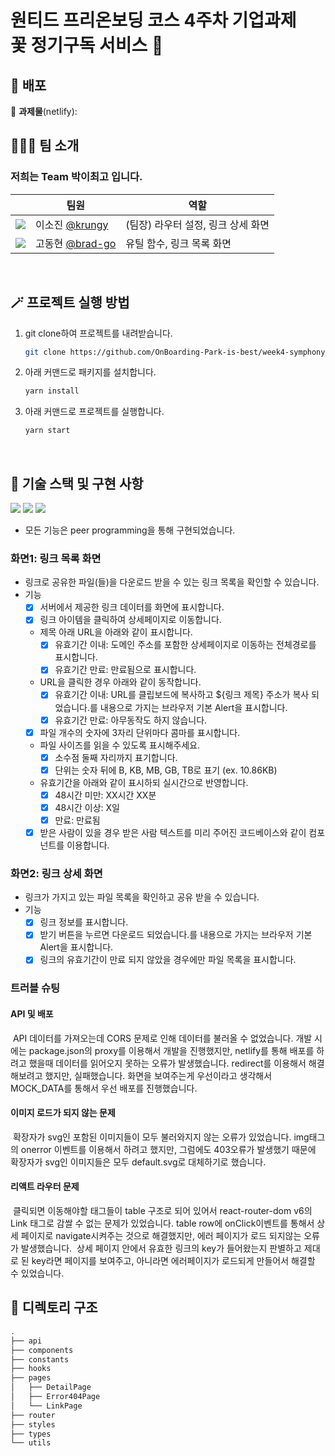 <h1>원티드 프리온보딩 코스 4주차 기업과제<br />
꽃 정기구독 서비스 🌼</h1>

## 🚀 배포

🔗 **과제물**(netlify): 
<br />

## 🧑‍🤝‍🧑 팀 소개

### 저희는 Team **박이최고** 입니다.

| | 팀원 | 역할 | 
|------------------------------------------------------------ |----------------------------------------------------- |--------------------- | 
| ![](https://avatars.githubusercontent.com/u/71081893?s=25) | 이소진 [@krungy](https://github.com/krungy) | (팀장) 라우터 설정, 링크 상세 화면 | 
| ![](https://avatars.githubusercontent.com/u/68905615?s=25) | 고동현 [@brad-go](https://github.com/brad-go) | 유틸 함수, 링크 목록 화면 |

<br>

## 🪄 프로젝트 실행 방법

1. git clone하여 프로젝트를 내려받습니다.
   ```bash
   git clone https://github.com/OnBoarding-Park-is-best/week4-symphony-storage
   ```
2. 아래 커맨드로 패키지를 설치합니다.
   ```bash
   yarn install
   ```
5. 아래 커맨드로 프로젝트를 실행합니다.
   ```bash
   yarn start
   ```

<br>

## 🧰 기술 스택 및 구현 사항

![](https://img.shields.io/badge/TypeScript-3178C6?style=for-the-badge&logo=TypeScript&logoColor=white) ![](https://img.shields.io/badge/React-20232A?style=for-the-badge&logo=react&logoColor=61DAFB) ![](https://img.shields.io/badge/styled--components-DB7093?style=for-the-badge&logo=styled-components&logoColor=white)

- 모든 기능은 peer programming을 통해 구현되었습니다. 

### 화면1: 링크 목록 화면

- 링크로 공유한 파일(들)을 다운로드 받을 수 있는 링크 목록을 확인할 수 있습니다.
- 기능
    - [x] 서버에서 제공한 링크 데이터를 화면에 표시합니다.
    - [x] 링크 아이템을 클릭하여 상세페이지로 이동합니다.
    - 제목 아래 URL을 아래와 같이 표시합니다.
        - [x] 유효기간 이내: 도메인 주소를 포함한 상세페이지로 이동하는 전체경로를 표시합니다.
        - [x] 유효기간 만료: 만료됨으로 표시합니다.
    - URL을 클릭한 경우 아래와 같이 동작합니다.
        - [x] 유효기간 이내: URL를 클립보드에 복사하고 ${링크 제목} 주소가 복사 되었습니다.를 내용으로 가지는 브라우저 기본 Alert을 표시합니다.
        - [x] 유효기간 만료: 아무동작도 하지 않습니다.
    - [x] 파일 개수의 숫자에 3자리 단위마다 콤마를 표시합니다.
    - 파일 사이즈를 읽을 수 있도록 표시해주세요.
        - [x] 소수점 둘째 자리까지 표기합니다.
        - [x] 단위는 숫자 뒤에 B, KB, MB, GB, TB로 표기 (ex. 10.86KB)
    - 유효기간을 아래와 같이 표시하되 실시간으로 반영합니다.
        - [x] 48시간 미만: XX시간 XX분
        - [x] 48시간 이상: X일
        - [x] 만료: 만료됨
    - [x] 받은 사람이 있을 경우 받은 사람 텍스트를 미리 주어진 코드베이스와 같이 <Avatar />컴포넌트를 이용합니다.

### 화면2: 링크 상세 화면

- 링크가 가지고 있는 파일 목록을 확인하고 공유 받을 수 있습니다.
- 기능
    - [x] 링크 정보를 표시합니다.
    - [x] 받기 버튼을 누르면 다운로드 되었습니다.를 내용으로 가지는 브라우저 기본 Alert을 표시합니다.
    - [x] 링크의 유효기간이 만료 되지 않았을 경우에만 파일 목록을 표시합니다.

### 트러블 슈팅

#### API 및 배포

&nbsp;API 데이터를 가져오는데 CORS 문제로 인해 데이터를 불러올 수 없었습니다. 개발 시에는 package.json의 proxy를 이용해서 개발을 진행했지만, netlify를 통해 배포를 하려고 했을때 데이터를 읽어오지 못하는 오류가 발생했습니다. redirect를 이용해서 해결해보려고 했지만, 실패했습니다. 화면을 보여주는게 우선이라고 생각해서 MOCK_DATA를 통해서 우선 배포를 진행했습니다.

#### 이미지 로드가 되지 않는 문제

&nbsp;확장자가 svg인 포함된 이미지들이 모두 불러와지지 않는 오류가 있었습니다. img태그의 onerror 이벤트를 이용해서 하려고 했지만, 그럼에도 403오류가 발생했기 때문에 확장자가 svg인 이미지들은 모두 default.svg로 대체하기로 했습니다. 

#### 리액트 라우터 문제

&nbsp;클릭되면 이동해야할 태그들이 table 구조로 되어 있어서 react-router-dom v6의 Link 태그로 감쌀 수 없는 문제가 있었습니다. table row에 onClick이벤트를 통해서 상세 페이지로 navigate시켜주는 것으로 해결했지만, 에러 페이지가 로드 되지않는 오류가 발생했습니다. 
&nbsp;상세 페이지 안에서 유효한 링크의 key가 들어왔는지 판별하고 제대로 된 key라면 페이지를 보여주고, 아니라면 에러페이지가 로드되게 만들어서 해결할 수 있었습니다. 


## 📂 디렉토리 구조
```bash
.
├── api
├── components
├── constants
├── hooks
├── pages
│   ├── DetailPage
│   ├── Error404Page
│   └── LinkPage
├── router
├── styles
├── types
└── utils
```